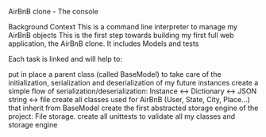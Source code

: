 AirBnB clone - The console

Background Context
This is a command line interpreter to manage my AirBnB objects
This is the first step towards building my first full web application, the AirBnB clone.
It includes Models and tests

Each task is linked and will help to:

put in place a parent class (called BaseModel) to take care of the initialization, serialization and deserialization of my future instances
create a simple flow of serialization/deserialization: Instance <-> Dictionary <-> JSON string <-> file
create all classes used for AirBnB (User, State, City, Place…) that inherit from BaseModel
create the first abstracted storage engine of the project: File storage.
create all unittests to validate all my classes and storage engine
